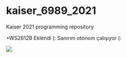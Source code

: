 # kaiser_6989_2021
Kaiser 2021 programming repository


+WS2812B Eklendi (:
Sanırım otonom çalışıyor (:


![](https://giphy.com/embed/3oEduZtPOv5OSecubu)